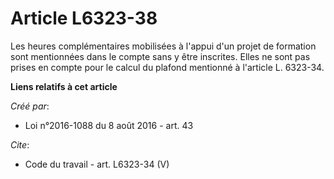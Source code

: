 # Article L6323-38

Les heures complémentaires mobilisées à l'appui d'un projet de formation sont mentionnées dans le compte sans y être
inscrites. Elles ne sont pas prises en compte pour le calcul du plafond mentionné à l'article L. 6323-34.

**Liens relatifs à cet article**

_Créé par_:

  - Loi n°2016-1088 du 8 août 2016 - art. 43

_Cite_:

  - Code du travail - art. L6323-34 (V)
